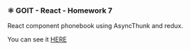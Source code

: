 ### ⚛️ GOIT - React - Homework 7

React component phonebook using AsyncThunk and redux.<br>

You can see it
<a href="https://yuri69k.github.io/-goit-react-hw-07-phonebook/">HERE</a>
